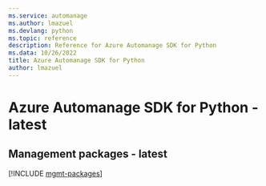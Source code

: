 ```yaml
---
ms.service: automanage
ms.author: lmazuel
ms.devlang: python
ms.topic: reference
description: Reference for Azure Automanage SDK for Python
ms.data: 10/26/2022
title: Azure Automanage SDK for Python
author: lmazuel
---
```

# Azure Automanage SDK for Python - latest

## Management packages - latest
[!INCLUDE [mgmt-packages](automanage-mgmt-index.md)]